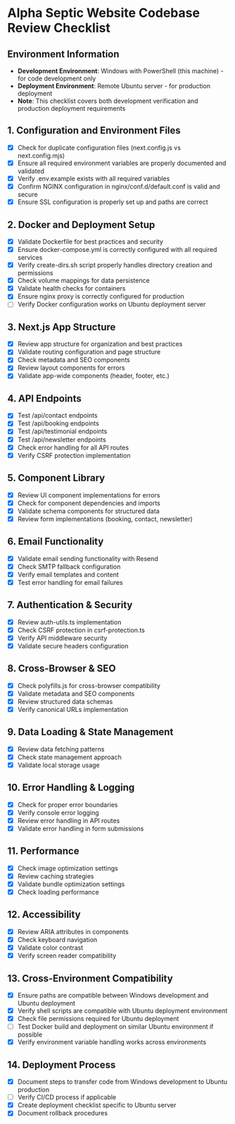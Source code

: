 # Alpha Septic Website Codebase Review Checklist

## Environment Information
- **Development Environment**: Windows with PowerShell (this machine) - for code development only
- **Deployment Environment**: Remote Ubuntu server - for production deployment
- **Note**: This checklist covers both development verification and production deployment requirements

## 1. Configuration and Environment Files
- [x] Check for duplicate configuration files (next.config.js vs next.config.mjs)
- [x] Ensure all required environment variables are properly documented and validated
- [x] Verify .env.example exists with all required variables
- [x] Confirm NGINX configuration in nginx/conf.d/default.conf is valid and secure
- [x] Ensure SSL configuration is properly set up and paths are correct

## 2. Docker and Deployment Setup
- [x] Validate Dockerfile for best practices and security
- [x] Ensure docker-compose.yml is correctly configured with all required services
- [x] Verify create-dirs.sh script properly handles directory creation and permissions
- [x] Check volume mappings for data persistence
- [x] Validate health checks for containers
- [x] Ensure nginx proxy is correctly configured for production
- [ ] Verify Docker configuration works on Ubuntu deployment server

## 3. Next.js App Structure
- [x] Review app structure for organization and best practices
- [x] Validate routing configuration and page structure
- [x] Check metadata and SEO components
- [x] Review layout components for errors
- [x] Validate app-wide components (header, footer, etc.)

## 4. API Endpoints
- [x] Test /api/contact endpoints
- [x] Test /api/booking endpoints
- [x] Test /api/testimonial endpoints
- [x] Test /api/newsletter endpoints
- [x] Check error handling for all API routes
- [x] Verify CSRF protection implementation

## 5. Component Library
- [x] Review UI component implementations for errors
- [x] Check for component dependencies and imports
- [x] Validate schema components for structured data
- [x] Review form implementations (booking, contact, newsletter)

## 6. Email Functionality
- [x] Validate email sending functionality with Resend
- [x] Check SMTP fallback configuration
- [x] Verify email templates and content
- [x] Test error handling for email failures

## 7. Authentication & Security
- [x] Review auth-utils.ts implementation
- [x] Check CSRF protection in csrf-protection.ts
- [x] Verify API middleware security
- [x] Validate secure headers configuration

## 8. Cross-Browser & SEO
- [x] Check polyfills.js for cross-browser compatibility
- [x] Validate metadata and SEO components
- [x] Review structured data schemas
- [x] Verify canonical URLs implementation

## 9. Data Loading & State Management
- [x] Review data fetching patterns
- [x] Check state management approach
- [x] Validate local storage usage

## 10. Error Handling & Logging
- [x] Check for proper error boundaries
- [x] Verify console error logging
- [x] Review error handling in API routes
- [x] Validate error handling in form submissions

## 11. Performance
- [x] Check image optimization settings
- [x] Review caching strategies
- [x] Validate bundle optimization settings
- [x] Check loading performance

## 12. Accessibility
- [x] Review ARIA attributes in components
- [x] Check keyboard navigation
- [x] Validate color contrast
- [x] Verify screen reader compatibility

## 13. Cross-Environment Compatibility
- [x] Ensure paths are compatible between Windows development and Ubuntu deployment
- [x] Verify shell scripts are compatible with Ubuntu deployment environment
- [x] Check file permissions required for Ubuntu deployment
- [ ] Test Docker build and deployment on similar Ubuntu environment if possible
- [x] Verify environment variable handling works across environments

## 14. Deployment Process
- [x] Document steps to transfer code from Windows development to Ubuntu production
- [ ] Verify CI/CD process if applicable
- [x] Create deployment checklist specific to Ubuntu server
- [x] Document rollback procedures 